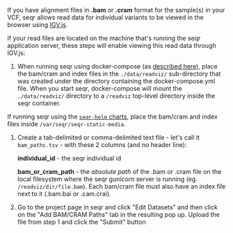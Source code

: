If you have alignment files in **.bam** or **.cram** format for the sample(s) in your VCF, seqr allows read data
for individual variants to be viewed in the browser using [IGV.js](https://github.com/igvteam/igv.js/wiki).

If your read files are located on the machine that's running the seqr application server, these steps will enable
viewing this read data through IGV.js:

1) When running seqr using docker-compose (as [described here](https://github.com/ccmbioinfo/seqr-cfi/blob/master/deploy/LOCAL_INSTALL.md)),
place the bam/cram and index files in the `./data/readviz/` sub-directory that was created under the directory containing
the docker-compose.yml file. When you start seqr, docker-compose will mount the `./data/readviz/` directory to a `/readviz`
top-level directory inside the seqr container.

If running seqr using the [`seqr-helm` charts](https://github.com/broadinstitute/seqr-helm), place the bam/cram and index files inside `/var/seqr/seqr-static-media`.

1) Create a tab-delimited or comma-delimited text file - let's call it `bam_paths.tsv` - with these 2 columns (and no
header line):

   **individual_id**  - the seqr individual id

   **bam_or_cram_path** - the *absolute path* of the .bam or .cram file on the local filesystem where the seqr
    gunicorn server is running (eg. `/readviz/dir/file.bam`).  Each bam/cram file must also have an index file next
    to it (.bam.bai or .cam.crai).

1) Go to the project page in seqr and click "Edit Datasets" and then click on the "Add BAM/CRAM Paths" tab in the
resulting pop up. Upload the file from step 1 and click the "Submit" button
